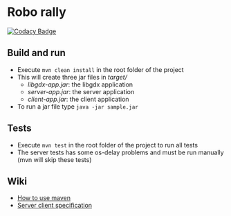 # Robo rally
[![Codacy Badge](https://api.codacy.com/project/badge/Grade/9551cfb1be2c4646a922e5e798830533)](https://www.codacy.com/app/inf112-Bender/Bender?utm_source=github.com&amp;utm_medium=referral&amp;utm_content=inf112-v19/Bender&amp;utm_campaign=Badge_Grade)

## Build and run
* Execute `mvn clean install` in the root folder of the project
* This will create three jar files in *target/*
   * *libgdx-app.jar*: the libgdx application
   * *server-app.jar*: the server application
   * *client-app.jar*: the client application
* To run a jar file type `java -jar sample.jar`

## Tests
* Execute `mvn test` in the root folder of the project to run all tests
* The server tests has some os-delay problems and must be run manually (mvn will skip these tests)

## Wiki
* [How to use maven](https://github.com/inf112-v19/Bender/wiki/How-to-use-maven)
* [Server client specification](https://github.com/inf112-v19/Bender/wiki)
